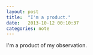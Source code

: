 ```yaml
---
layout: post
title:  "I'm a product."
date:   2013-10-12 00:10:37
categories: note
---
```


I'm a product of my observation.
